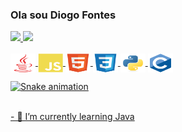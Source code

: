 ### Ola sou Diogo Fontes

<div>
  <a href="https://github.com/Fontesx11"/>
  <img height="180em" src="https://github-readme-stats.vercel.app/api?username=Fontesx11&show_icons=true&theme=radical"/>
  <img height="180em" src="https://github-readme-stats.vercel.app/api/top-langs/?username=Fontesx11&layout=default&langs_count=16&theme=radical"/>
</div>

<div style="display: inline_block"><br>
  <img align="center" alt="Rafa-Js" height="30" width="40" src="https://raw.githubusercontent.com/devicons/devicon/master/icons/java/java-plain.svg">
  <img align="center" alt="Rafa-Js" height="30" width="40" src="https://raw.githubusercontent.com/devicons/devicon/master/icons/javascript/javascript-plain.svg">
  <img align="center" alt="Rafa-HTML" height="30" width="40" src="https://raw.githubusercontent.com/devicons/devicon/master/icons/html5/html5-original.svg">
  <img align="center" alt="Rafa-CSS" height="30" width="40" src="https://raw.githubusercontent.com/devicons/devicon/master/icons/css3/css3-original.svg">
  <img align="center" alt="Rafa-Python" height="30" width="40" src="https://raw.githubusercontent.com/devicons/devicon/master/icons/python/python-original.svg">
  <img align="center" alt="Rafa-Csharp" height="30" width="40" src="https://raw.githubusercontent.com/devicons/devicon/master/icons/c/c-original.svg">
</div>

![Snake animation](https://github.com/Fontesx11/Fontesx11/blob/output/github-contribution-grid-snake.svg)

<br>
- 🌱 I’m currently learning Java

